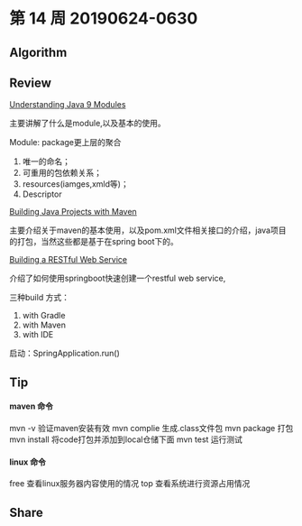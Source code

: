 # 第 14 周 20190624-0630

## Algorithm


## Review

[Understanding Java 9 Modules](https://www.oracle.com/corporate/features/understanding-java-9-modules.html)

主要讲解了什么是module,以及基本的使用。

Module: package更上层的聚合

1. 唯一的命名；
2. 可重用的包依赖关系；
3. resources(iamges,xmld等)；
4. Descriptor


[Building Java Projects with Maven](https://spring.io/guides/gs/maven/)

主要介绍关于maven的基本使用，以及pom.xml文件相关接口的介绍，java项目的打包，当然这些都是基于在spring boot下的。

[Building a RESTful Web Service](https://spring.io/guides/gs/rest-service/)

介绍了如何使用springboot快速创建一个restful web service,

三种build 方式：

1. with Gradle
2. with Maven
3. with IDE

启动：SpringApplication.run()

## Tip

#### maven 命令

mvn -v 验证maven安装有效
mvn complie 生成.class文件包
mvn package 打包
mvn install 将code打包并添加到local仓储下面
mvn test 运行测试

#### linux 命令

free 查看linux服务器内容使用的情况
top 查看系统进行资源占用情况

## Share


